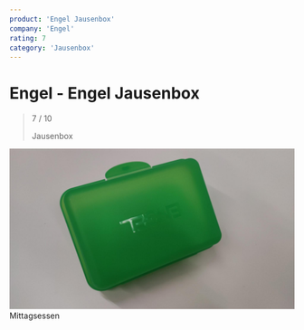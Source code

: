 ```yaml
---
product: 'Engel Jausenbox'
company: 'Engel'
rating: 7
category: 'Jausenbox'
---
```


# Engel - Engel Jausenbox
>
> 7 / 10
>
> Jausenbox

![Engel Jausenbox](./assets/engel-engel-jausenbox-6db07729-da4c-47f3-92d4-36be74df4a33.jpg)
Mittagsessen
